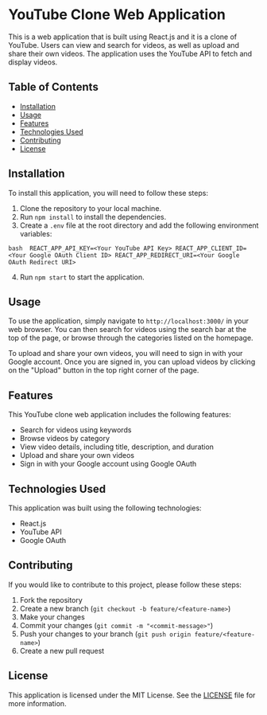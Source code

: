 # YouTube Clone Web Application

This is a web application that is built using React.js and it is a clone of YouTube. Users can view and search for videos, as well as upload and share their own videos. The application uses the YouTube API to fetch and display videos.

## Table of Contents

- [Installation](#installation)
- [Usage](#usage)
- [Features](#features)
- [Technologies Used](#technologies-used)
- [Contributing](#contributing)
- [License](#license)

## Installation

To install this application, you will need to follow these steps:

1. Clone the repository to your local machine.
2. Run `npm install` to install the dependencies.
3. Create a `.env` file at the root directory and add the following environment variables:

`` bash 
REACT_APP_API_KEY=<Your YouTube API Key>
REACT_APP_CLIENT_ID=<Your Google OAuth Client ID>
REACT_APP_REDIRECT_URI=<Your Google OAuth Redirect URI> ``


4. Run `npm start` to start the application.

## Usage

To use the application, simply navigate to `http://localhost:3000/` in your web browser. You can then search for videos using the search bar at the top of the page, or browse through the categories listed on the homepage.

To upload and share your own videos, you will need to sign in with your Google account. Once you are signed in, you can upload videos by clicking on the "Upload" button in the top right corner of the page.

## Features

This YouTube clone web application includes the following features:

- Search for videos using keywords
- Browse videos by category
- View video details, including title, description, and duration
- Upload and share your own videos
- Sign in with your Google account using Google OAuth

## Technologies Used

This application was built using the following technologies:

- React.js
- YouTube API
- Google OAuth

## Contributing

If you would like to contribute to this project, please follow these steps:

1. Fork the repository
2. Create a new branch (`git checkout -b feature/<feature-name>`)
3. Make your changes
4. Commit your changes (`git commit -m "<commit-message>"`)
5. Push your changes to your branch (`git push origin feature/<feature-name>`)
6. Create a new pull request

## License

This application is licensed under the MIT License. See the [LICENSE](LICENSE) file for more information.

